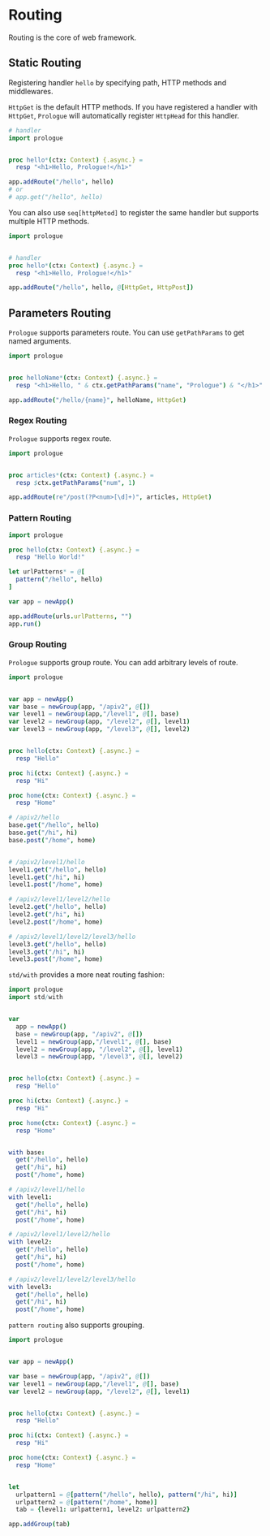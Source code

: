 # Routing

Routing is the core of web framework.

## Static Routing

Registering handler `hello` by specifying path, HTTP methods and middlewares.

`HttpGet` is the default HTTP methods. If you have registered a handler with `HttpGet`, `Prologue` will automatically register `HttpHead` for this handler.

```nim
# handler
import prologue


proc hello*(ctx: Context) {.async.} =
  resp "<h1>Hello, Prologue!</h1>"

app.addRoute("/hello", hello)
# or
# app.get("/hello", hello)
```

You can also use `seq[httpMetod]` to register the same handler but supports multiple HTTP methods.

```nim
import prologue


# handler
proc hello*(ctx: Context) {.async.} =
  resp "<h1>Hello, Prologue!</h1>"

app.addRoute("/hello", hello, @[HttpGet, HttpPost])
```

## Parameters Routing

`Prologue` supports parameters route. You can use `getPathParams` to get named arguments.

```nim
import prologue


proc helloName*(ctx: Context) {.async.} =
  resp "<h1>Hello, " & ctx.getPathParams("name", "Prologue") & "</h1>"

app.addRoute("/hello/{name}", helloName, HttpGet)
```


### Regex Routing

`Prologue` supports regex route.

```nim
import prologue


proc articles*(ctx: Context) {.async.} =
  resp $ctx.getPathParams("num", 1)

app.addRoute(re"/post(?P<num>[\d]+)", articles, HttpGet)
```

### Pattern Routing

```nim
import prologue

proc hello(ctx: Context) {.async.} =
  resp "Hello World!"

let urlPatterns* = @[
  pattern("/hello", hello)
]

var app = newApp()

app.addRoute(urls.urlPatterns, "")
app.run()
```

### Group Routing

`Prologue` supports group route. You can add arbitrary levels of route.

```nim
import prologue


var app = newApp()
var base = newGroup(app, "/apiv2", @[])
var level1 = newGroup(app,"/level1", @[], base)
var level2 = newGroup(app, "/level2", @[], level1)
var level3 = newGroup(app, "/level3", @[], level2)


proc hello(ctx: Context) {.async.} =
  resp "Hello"

proc hi(ctx: Context) {.async.} =
  resp "Hi"

proc home(ctx: Context) {.async.} =
  resp "Home"

# /apiv2/hello
base.get("/hello", hello)
base.get("/hi", hi)
base.post("/home", home)


# /apiv2/level1/hello
level1.get("/hello", hello)
level1.get("/hi", hi)
level1.post("/home", home)

# /apiv2/level1/level2/hello
level2.get("/hello", hello)
level2.get("/hi", hi)
level2.post("/home", home)

# /apiv2/level1/level2/level3/hello
level3.get("/hello", hello)
level3.get("/hi", hi)
level3.post("/home", home)
```

`std/with` provides a more neat routing fashion:

```nim
import prologue
import std/with


var 
  app = newApp()
  base = newGroup(app, "/apiv2", @[])
  level1 = newGroup(app,"/level1", @[], base)
  level2 = newGroup(app, "/level2", @[], level1)
  level3 = newGroup(app, "/level3", @[], level2)


proc hello(ctx: Context) {.async.} =
  resp "Hello"

proc hi(ctx: Context) {.async.} =
  resp "Hi"

proc home(ctx: Context) {.async.} =
  resp "Home"


with base:
  get("/hello", hello)
  get("/hi", hi)
  post("/home", home)

# /apiv2/level1/hello
with level1:
  get("/hello", hello)
  get("/hi", hi)
  post("/home", home)

# /apiv2/level1/level2/hello
with level2:
  get("/hello", hello)
  get("/hi", hi)
  post("/home", home)

# /apiv2/level1/level2/level3/hello
with level3:
  get("/hello", hello)
  get("/hi", hi)
  post("/home", home)
```

`pattern routing` also supports grouping.

```nim
import prologue


var app = newApp()

var base = newGroup(app, "/apiv2", @[])
var level1 = newGroup(app,"/level1", @[], base)
var level2 = newGroup(app, "/level2", @[], level1)


proc hello(ctx: Context) {.async.} =
  resp "Hello"

proc hi(ctx: Context) {.async.} =
  resp "Hi"

proc home(ctx: Context) {.async.} =
  resp "Home"


let
  urlpattern1 = @[pattern("/hello", hello), pattern("/hi", hi)]
  urlpattern2 = @[pattern("/home", home)]
  tab = {level1: urlpattern1, level2: urlpattern2}

app.addGroup(tab)
```
